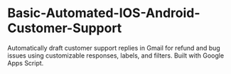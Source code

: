 # Basic-Automated-IOS-Android-Customer-Support
Automatically draft customer support replies in Gmail for refund and bug issues using customizable responses, labels, and filters. Built with Google Apps Script.
